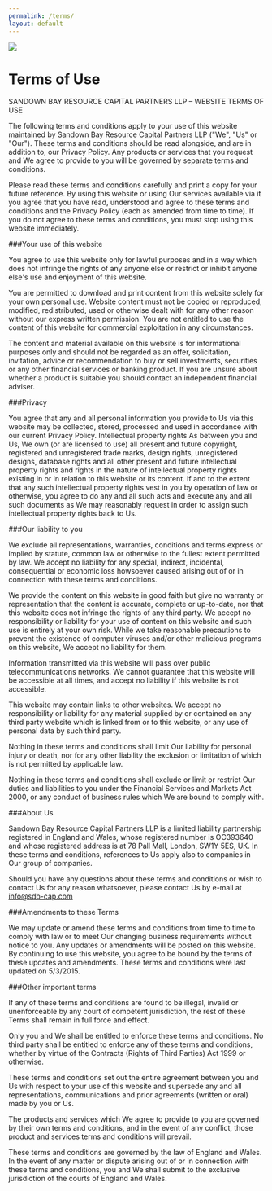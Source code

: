 ```yaml
---
permalink: /terms/
layout: default
---
```


<img src="{{ site.baseurl }}/images/mine_4.jpg" class="u-max-full-width"/>

# Terms of Use

SANDOWN BAY RESOURCE CAPITAL PARTNERS LLP – WEBSITE TERMS OF USE

The following terms and conditions apply to your use of this website maintained by Sandown Bay Resource 
Capital Partners LLP ("We", "Us" or "Our"). These terms and conditions should be read alongside, and are in 
addition to, our Privacy Policy. Any products or services that you request and We agree to provide to you will 
be governed by separate terms and conditions.

Please read these terms and conditions carefully and print a copy for your future reference. By using this 
website or using Our services available via it you agree that you have read, understood and agree to these 
terms and conditions and the Privacy Policy (each as amended from time to time). If you do not agree to these 
terms and conditions, you must stop using this website immediately.

###Your use of this website

You agree to use this website only for lawful purposes and in a way which does not infringe the rights of any 
anyone else or restrict or inhibit anyone else's use and enjoyment of this website.

You are permitted to download and print content from this website solely for your own personal use. Website 
content must not be copied or reproduced, modified, redistributed, used or otherwise dealt with for any other 
reason without our express written permission. You are not entitled to use the content of this website for 
commercial exploitation in any circumstances.

The content and material available on this website is for informational purposes only and should not be 
regarded as an offer, solicitation, invitation, advice or recommendation to buy or sell investments, securities or 
any other financial services or banking product. If you are unsure about whether a product is suitable you 
should contact an independent financial adviser.

###Privacy

You agree that any and all personal information you provide to Us via this website may be collected, stored, 
processed and used in accordance with our current Privacy Policy. Intellectual property rights
As between you and Us, We own (or are licensed to use) all present and future copyright, registered and 
unregistered trade marks, design rights, unregistered designs, database rights and all other present and future 
intellectual property rights and rights in the nature of intellectual property rights existing in or in relation to 
this website or its content. If and to the extent that any such intellectual property rights vest in you by 
operation of law or otherwise, you agree to do any and all such acts and execute any and all such documents 
as We may reasonably request in order to assign such intellectual property rights back to Us.

###Our liability to you

We exclude all representations, warranties, conditions and terms express or implied by statute, common law 
or otherwise to the fullest extent permitted by law. We accept no liability for any special, indirect, incidental, 
consequential or economic loss howsoever caused arising out of or in connection with these terms and 
conditions.

We provide the content on this website in good faith but give no warranty or representation that the content 
is accurate, complete or up-to-date, nor that this website does not infringe the rights of any third party. We 
accept no responsibility or liability for your use of content on this website and such use is entirely at your own 
risk. While we take reasonable precautions to prevent the existence of computer viruses and/or other 
malicious programs on this website, We accept no liability for them.

Information transmitted via this website will pass over public telecommunications networks. We cannot 
guarantee that this website will be accessible at all times, and accept no liability if this website is not 
accessible.

This website may contain links to other websites. We accept no responsibility or liability for any material 
supplied by or contained on any third party website which is linked from or to this website, or any use of 
personal data by such third party.

Nothing in these terms and conditions shall limit Our liability for personal injury or death, nor for any other 
liability the exclusion or limitation of which is not permitted by applicable law.

Nothing in these terms and conditions shall exclude or limit or restrict Our duties and liabilities to you under 
the Financial Services and Markets Act 2000, or any conduct of business rules which We are bound to comply 
with.

###About Us

Sandown Bay Resource Capital Partners LLP is a limited liability partnership registered in England and Wales, 
whose registered number is OC393640 and whose registered address is at 78 Pall Mall, London, SW1Y 5ES, UK. 
In these terms and conditions, references to Us apply also to companies in Our group of companies.

Should you have any questions about these terms and conditions or wish to contact Us for any reason 
whatsoever, please contact Us by e-mail at <info@sdb-cap.com>

###Amendments to these Terms

We may update or amend these terms and conditions from time to time to comply with law or to meet Our 
changing business requirements without notice to you. Any updates or amendments will be posted on this 
website. By continuing to use this website, you agree to be bound by the terms of these updates and 
amendments. These terms and conditions were last updated on 5/3/2015.

###Other important terms

If any of these terms and conditions are found to be illegal, invalid or unenforceable by any court of competent 
jurisdiction, the rest of these Terms shall remain in full force and effect.

Only you and We shall be entitled to enforce these terms and conditions. No third party shall be entitled to 
enforce any of these terms and conditions, whether by virtue of the Contracts (Rights of Third Parties) Act 
1999 or otherwise.

These terms and conditions set out the entire agreement between you and Us with respect to your use of this 
website and supersede any and all representations, communications and prior agreements (written or oral) 
made by you or Us.

The products and services which We agree to provide to you are governed by their own terms and conditions, 
and in the event of any conflict, those product and services terms and conditions will prevail.

These terms and conditions are governed by the law of England and Wales. In the event of any matter or 
dispute arising out of or in connection with these terms and conditions, you and We shall submit to the 
exclusive jurisdiction of the courts of England and Wales.
